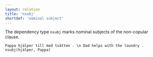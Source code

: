 ```yaml
---
layout: relation
title: 'nsubj'
shortdef: 'nominal subject'
---
```


The dependency type `nsubj` marks nominal subjects of the non-copular clause.

~~~ sdparse
Pappa hjälper till med tvätten . \n Dad helps with the laundry .
nsubj(hjälper, Pappa)
~~~
